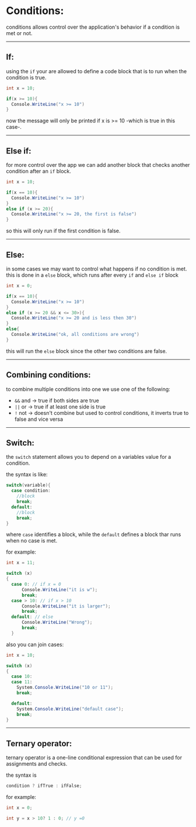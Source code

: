 <!-- @format -->

# Conditions:

conditions allows control over the application's behavior if a condition is met or not.

---

## If:

using the `if` your are allowed to define a code block that is to run when the condition is true.

```csharp
int x = 10;

if(x >= 10){
  Console.WriteLine("x >= 10")
}
```

now the message will only be printed if x is >= 10 -which is true in this case-.

---

## Else if:

for more control over the app we can add another block that checks another condition after an `if` block.

```csharp
int x = 10;

if(x == 10){
  Console.WriteLine("x >= 10")
}
else if (x >= 20){
  Console.WriteLine("x >= 20, the first is false")
}
```

so this will only run if the first condition is false.

---

## Else:

in some cases we may want to control what happens if no condition is met. this is done in a `else` block, which runs after every `if` and `else if` block

```csharp
int x = 0;

if(x == 10){
  Console.WriteLine("x >= 10")
}
else if (x >= 20 && x <= 30>){
  Console.WriteLine("x >= 20 and is less then 30")
}
else{
  Console.WriteLine("ok, all conditions are wrong")
}
```

this will run the `else` block since the other two conditions are false.

---

## Combining conditions:

to combine multiple conditions into one we use one of the following:

- `&&` and -> true if both sides are true
- `||` or -> true if at least one side is true
- `!` not -> doesn't combine but used to control conditions, it inverts true to false and vice versa

---

## Switch:

the `switch` statement allows you to depend on a variables value for a condition.

the syntax is like:

```csharp
switch(variable){
  case condition:
    //block
    break;
  default:
    //block
    break;
}
```

where `case` identifies a block, while the `default` defines a block thar runs when no case is met.

for example:

```csharp
int x = 11;

switch (x)
{
  case 0: // if x = 0
      Console.WriteLine("it is w");
      break;
  case > 10: // if x > 10
      Console.WriteLine("it is larger");
      break;
  default: // else
      Console.WriteLine("Wrong");
      break;
  }
```

also you can join cases:

```csharp
int x = 10;

switch (x)
{
  case 10:
  case 11:
    System.Console.WriteLine("10 or 11");
    break;

  default:
    System.Console.WriteLine("default case");
    break;
}
```

---

## Ternary operator:

ternary operator is a one-line conditional expression that can be used for assignments and checks.

the syntax is

```csharp
condition ? ifTrue : ifFalse;
```

for example:

```csharp
int x = 0;

int y = x > 10? 1 : 0; // y =0
```
